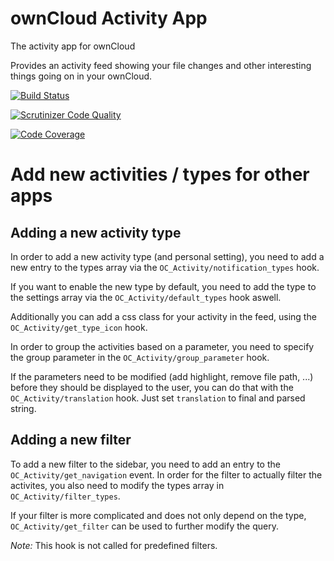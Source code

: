 # ownCloud Activity App

The activity app for ownCloud

Provides an activity feed showing your file changes and other interesting things
going on in your ownCloud.

[![Build Status](https://travis-ci.org/owncloud/activity.svg?branch=master)](https://travis-ci.org/owncloud/activity)

[![Scrutinizer Code Quality](https://scrutinizer-ci.com/g/owncloud/activity/badges/quality-score.png?b=master)](https://scrutinizer-ci.com/g/owncloud/activity/?branch=master)

[![Code Coverage](https://scrutinizer-ci.com/g/owncloud/activity/badges/coverage.png?b=master)](https://scrutinizer-ci.com/g/owncloud/activity/?branch=master)

# Add new activities / types for other apps

## Adding a new activity type

In order to add a new activity type (and personal setting), you need to add
a new entry to the types array via the `OC_Activity/notification_types` hook.

If you want to enable the new type by default, you need to add the type to the
settings array via the `OC_Activity/default_types` hook aswell.

Additionally you can add a css class for your activity in the feed, using the
`OC_Activity/get_type_icon` hook.

In order to group the activities based on a parameter, you need to specify the
group parameter in the `OC_Activity/group_parameter` hook.

If the parameters need to be modified (add highlight, remove file path, ...)
before they should be displayed to the user, you can do that with the
`OC_Activity/translation` hook. Just set `translation` to final and parsed string.

## Adding a new filter

To add a new filter to the sidebar, you need to add an entry to the
`OC_Activity/get_navigation` event. In order for the filter to actually filter
the activites, you also need to modify the types array in `OC_Activity/filter_types`.

If your filter is more complicated and does not only depend on the type,
`OC_Activity/get_filter` can be used to further modify the query.

*Note:* This hook is not called for predefined filters.
